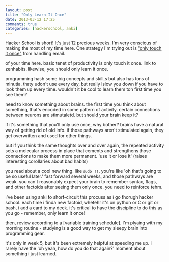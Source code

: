 ```yaml
---
layout: post
title: "Only Learn It Once"
date: 2013-03-12 17:25
comments: true
categories: [hackerschool, anki]
---
```


Hacker School is short! It's just 12 precious weeks. I'm very conscious of making the most of my time here. One strategy I'm trying out is ["only touch it once"](https://www.google.com/search?q=only+touch+it+once&aq=f&oq=only+touch+it+once) from handling email. 

of your time here. basic tenet of productivity is only touch it once. link to zenhabits. likewise, you should only learn it once. 

programming hash some big concepts and skill,s but also has tons of minutia. thaty  udon't use every day, but really lslow you down if you have to look them up every time. wouldn't it be cool to learn them toh first time you see them?

need to know something about brains. the first time you think about something, that's encoded in some pattern of activity. certain connections between neurons are stimutaletd. but should your brain keep it?

if it's something that you'll only use once, why bother? brains have a natural way of getting rid of old info. if those pathways aren't stimulated again, they get overwritten and used for other things. 

but if you think the same thoughts over and over again, the repeated activity sets a molecular process in place that cements and strengthens those connections to make them more permanent. 'use it or lose it' (raises interesting corollaries about bad habits)

you read about a cool new thing. like `sudo !!`. you're like 'oh that's going to be so useful later.' fast forward several weeks, and those pathways are weak. you can't reasonably expect your brain to remember syntax, flags, and other factoids after seeing them only once. you need to reinforce tehm.

i've been using anki to short-circuit this procuss as i go thorugh hacker school. each time i finda new factoid, whetehr it's on python or C or git or bash, i add a card to my deck. it's critical to have the discipline to do this as you go - remember, only learn it once! 

then, review according to a [variable training schedule]. I'm plyaing with my morning routine - studying is a good way to get my sleepy brain into programming gear. 

it's only in week 5, but it's been extremely helpful at speeding me up. i rarely have the 'oh yeah, how do you do that again?' moment about something i just learned. 